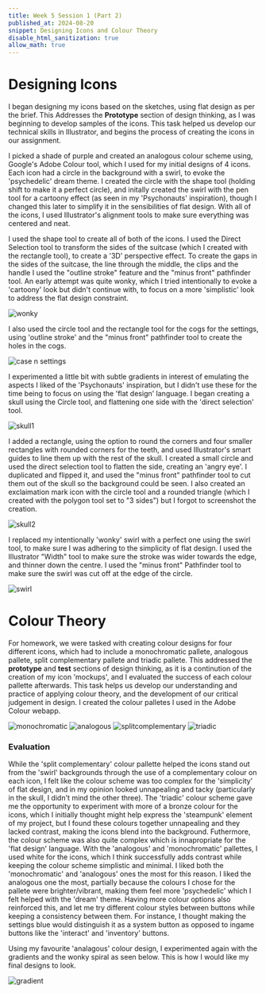 ```yaml
---
title: Week 5 Session 1 (Part 2)
published_at: 2024-08-20
snippet: Designing Icons and Colour Theory
disable_html_sanitization: true
allow_math: true
---
```


# Designing Icons

I began designing my icons based on the sketches, using flat design as per the brief. This Addresses the **Prototype** section of design thinking, as I was beginning to develop samples of the icons. This task helped us develop our technical skills in Illustrator, and begins the process of creating the icons in our assignment.

I picked a shade of purple and created an analogous colour scheme using, Google's Adobe Colour tool, which I used for my initial designs of 4 icons. Each icon had a circle in the background with a swirl, to evoke the 'psychedelic' dream theme. I created the circle with the shape tool (holding shift to make it a perfect circle), and initally created the swirl with the pen tool for a cartoony effect (as seen in my 'Psychonauts' inspiration), though I changed this later to simplify it in the sensibilities of flat design. With all of the icons, I used Illustrator's alignment tools to make sure everything was centered and neat.

I used the shape tool to create all of both of the icons. I used the Direct Selection tool to transform the sides of the suitcase (which I created with the rectangle tool), to create a '3D' perspective effect. To create the gaps in the sides of the suitcase, the line through the middle, the clips and the handle I used the "outline stroke" feature and the "minus front" pathfinder tool. An early attempt was quite wonky, which I tried intentionally to evoke a 'cartoony' look but didn't continue with, to focus on a more 'simplistic' look to address the flat design constraint.

![wonky](/w05s1/wonky.png)

I also used the circle tool and the rectangle tool for the cogs for the settings, using 'outline stroke' and the "minus front" pathfinder tool to create the holes in the cogs. 

![case n settings](/w05s1/casensettings.png)

I experimented a little bit with subtle gradients in interest of emulating the aspects I liked of the 'Psychonauts' inspiration, but I didn't use these for the time being to focus on using the 'flat design' language. I began creating a skull using the Circle tool, and flattening one side with the 'direct selection' tool. 

![skull1](/w05s1/skull1.png)

I added a rectangle, using the option to round the corners and four smaller rectangles with rounded corners for the teeth, and used Illustrator's smart guides to line them up with the rest of the skull. I created a small circle and used the direct selection tool to flatten the side, creating an 'angry eye'. I duplicated and flipped it, and used the "minus front" pathfinder tool to cut them out of the skull so the background could be seen. I also created an exclaimation mark icon with the circle tool and a rounded triangle (which I created with the polygon tool set to "3 sides") but I forgot to screenshot the creation.

![skull2](/w05s1/skull2.png)

I replaced my intentionally 'wonky' swirl with a perfect one using the swirl tool, to make sure I was adhering to the simplicity of flat design. I used the Illustrator "Width" tool to make sure the stroke was wider towards the edge, and thinner down the centre. I used the "minus front" Pathfinder tool to make sure the swirl was cut off at the edge of the circle.

![swirl](/w05s1/swirl.png)

# Colour Theory

For homework, we were tasked with creating colour designs for four different icons, which had to include a monochromatic pallete, analogous pallete, split complementary pallete and triadic pallete. This addressed the **prototype** and **test** sections of design thinking, as it is a continution of the creation of my icon 'mockups', and I evaluated the success of each colour pallette afterwards. This task helps us develop our understanding and practice of applying colour theory, and the development of our critical judgement in design. I created the colour palletes I used in the Adobe Colour webapp.

![monochromatic](/w05s1/monochromatic.png)
![analogous](/w05s1/analogous.png)
![splitcomplementary](/w05s1/splitcomplementary.png)
![triadic](/w05s1/triadic.png)

### Evaluation

While the 'split complementary' colour pallette helped the icons stand out from the 'swirl' backgrounds through the use of a complementary colour on each icon, I felt like the colour scheme was too complex for the 'simplicity' of flat design, and in my opinion looked unnapealing and tacky (particularly in the skull, I didn't mind the other three). The 'triadic' colour scheme gave me the opportunity to experiment with more of a bronze colour for the icons, which I initially thought might help express the 'steampunk' element of my project, but I found these colours together unnapealing and they lacked contrast, making the icons blend into the background. Futhermore, the colour scheme was also quite complex which is innapropriate for the 'flat design' language. With the 'analogous' and 'monochromatic' pallettes, I used white for the icons, which I think successfully adds contrast while keeping the colour scheme simplistic and minimal. I liked both the 'monochromatic' and 'analogous' ones the most for this reason. I liked the analogous one the most, partially because the colours I chose for the pallete were brighter/vibrant, making them feel more 'psychedelic' which I felt helped with the 'dream' theme. Having more colour options also reinforced this, and let me try different colour styles between buttons while keeping a consistency between them. For instance, I thought making the settings blue would distinguish it as a system button as opposed to ingame buttons like the 'interact' and 'inventory' buttons. 

Using my favourite 'analagous' colour design, I experimented again with the gradients and the wonky spiral as seen below. This is how I would like my final designs to look.

![gradient](/w05s1/gradient.png)